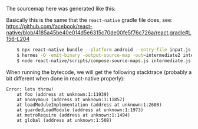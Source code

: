 The sourcemap here was generated like this:

Basically this is the same that the `react-native` gradle file does, see:
https://github.com/facebook/react-native/blob/4185a45be40e014d5e6315c70de00fe5f76c726a/react.gradle#L156-L204

```sh
    $ npx react-native bundle --platform android --entry-file input.js --bundle-output intermediate.js --sourcemap-output intermediate.js.map
    $ hermes -O -emit-binary -output-source-map -out=intermediate2 intermediate.js
    $ node react-native/scripts/compose-source-maps.js intermediate.js.map intermediate2.js.map -o output.map
```

When running the bytecode, we will get the following stacktrace
(probably a bit different when done in react-native properly):

```
Error: lets throw!
    at foo (address at unknown:1:11939)
    at anonymous (address at unknown:1:11857)
    at loadModuleImplementation (address at unknown:1:2608)
    at guardedLoadModule (address at unknown:1:1973)
    at metroRequire (address at unknown:1:1494)
    at global (address at unknown:1:508)
```